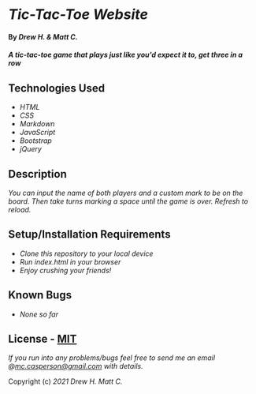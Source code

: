 # _Tic-Tac-Toe Website_

#### By _**Drew H.** & **Matt C.**_

#### _A tic-tac-toe game that plays just like you'd expect it to, get three in a row_

## Technologies Used

* _HTML_
* _CSS_
* _Markdown_
* _JavaScript_
* _Bootstrap_
* _jQuery_

## Description

_You can input the name of both players and a custom mark to be on the board. Then take turns marking a space until the game is over. Refresh to reload._

## Setup/Installation Requirements

* _Clone this repository to your local device_
* _Run index.html in your browser_
* _Enjoy crushing your friends!_

## Known Bugs

* _None so far_

## License - [MIT](https://opensource.org/licenses/MIT)

_If you run into any problems/bugs feel free to send me an email @mc.casperson@gmail.com with details._

Copyright (c) _2021_ _Drew H._ _Matt C._